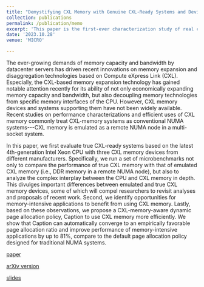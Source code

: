 ```yaml
---
title: "Demystifying CXL Memory with Genuine CXL-Ready Systems and Devices"
collection: publications
permalink: /publication/memo
excerpt: 'This paper is the first-ever characterization study of real commodity CXL memory devices. We develop and open-source MEMO benchmark for CXL memory testing, and develop a auto-tuning algorithm to make the most out of the CXL devices as not only capacity expander but also bandwidth expander. [paper](https://dl.acm.org/doi/10.1145/3613424.3614256) [arXiv version](https://arxiv.org/abs/2303.15375) [slides](https://YifanYuan3.github.io/files/cxl-micro23.pptx)'
date: '2023.10.28'
venue: 'MICRO'

---
```


The ever-growing demands of memory capacity and bandwidth by datacenter servers has driven recent innovations on memory expansion and disaggregation technologies based on Compute eXpress Link (CXL). Especially, the CXL-based memory expansion technology has gained notable attention recently for its ability of not only economically expanding memory capacity and bandwidth, but also decoupling memory technologies from specific memory interfaces of the CPU. However, CXL memory devices and systems supporting them have not been widely available. Recent studies on performance characterizations and efficient uses of CXL memory commonly treat CXL-memory systems as conventional NUMA systems---CXL memory is emulated as a remote NUMA node in a multi-socket system.

In this paper, we first evaluate true CXL-ready systems based on the latest 4th-generation Intel Xeon CPU with three CXL memory devices from different manufacturers. Specifically, we run a set of microbenchmarks not only to compare the performance of true CXL memory with that of emulated CXL memory (i.e., DDR memory in a remote NUMA node), but also to analyze the complex interplay between the CPU and CXL memory in depth. This divulges important differences between emulated and true CXL memory devices, some of which will compel researchers to revisit analyses and proposals of recent work. Second, we identify opportunities for memory-intensive applications to benefit from using CXL memory. Lastly, based on these observations, we propose a CXL-memory-aware dynamic page allocation policy, Caption to use CXL memory more efficiently. We show that Caption can automatically converge to an empirically favorable page allocation ratio and improve performance of memory-intensive applications by up to 81%, compare to the default page allocation policy designed for traditional NUMA systems.


[paper](https://dl.acm.org/doi/10.1145/3613424.3614256)

[arXiv version](https://arxiv.org/abs/2303.15375)

[slides](https://YifanYuan3.github.io/files/cxl-micro23.pptx)